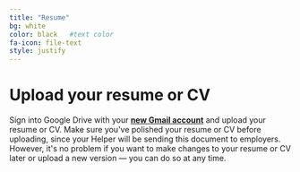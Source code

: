 ```yaml
---
title: "Resume"
bg: white
color: black   #text color
fa-icon: file-text
style: justify
---
```

# Upload your resume or CV

Sign into Google Drive with your [**new Gmail account**](https://accounts.google.com/signin/v2/identifier?service=wise&passive=true&continue=http%3A%2F%2Fdrive.google.com%2F%3Futm_source%3Den_US&utm_medium=button&utm_campaign=web&utm_content=gotodrive&usp=gtd&ltmpl=drive&flowName=GlifWebSignIn&flowEntry=ServiceLogin) and upload your resume or CV. Make sure you've polished your resume or CV before uploading, since your Helper will be sending this document to employers. However, it's no problem if you want to make changes to your resume or CV later or upload a new version &mdash; you can do so at any time.
